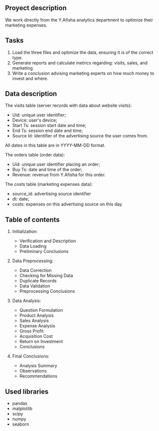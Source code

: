 ## Proyect description

We work directly from the Y.Afisha analytics department to optimize their marketing expenses.

## Tasks

1. Load the three files and optimize the data, ensuring it is of the correct type.
2. Generate reports and calculate metrics regarding: visits, sales, and marketing.
3. Write a conclusion advising marketing experts on how much money to invest and where.

## Data description

The visits table (server records with data about website visits):
- Uid: unique user identifier;
- Device: user's device;
- Start Ts: session start date and time;
- End Ts: session end date and time;
- Source Id: identifier of the advertising source the user comes from.

All dates in this table are in YYYY-MM-DD format.

The orders table (order data):
- Uid: unique user identifier placing an order;
- Buy Ts: date and time of the order;
- Revenue: revenue from Y.Afisha for this order.

The costs table (marketing expenses data):
- source_id: advertising source identifier
- dt: date;
- costs: expenses on this advertising source on this day.

## Table of contents

1. Initialization:
   
   - Verification and Description
   - Data Loading
   - Preliminary Conclusions
   
2. Data Preprocessing:
   
   - Data Correction
   - Checking for Missing Data
   - Duplicate Records
   - Data Validation
   - Preprocessing Conclusions
   
3. Data Analysis:
   
   - Question Formulation
   - Product Analysis
   - Sales Analysis
   - Expense Analysis
   - Gross Profit
   - Acquisition Cost
   - Return on Investment
   - Conclusions
   
4. Final Conclusions:
   
   - Analysis Summary
   - Observations
   - Recommendations

## Used libraries

- pandas 
- matplotlib
- scipy
- numpy
- seaborn
